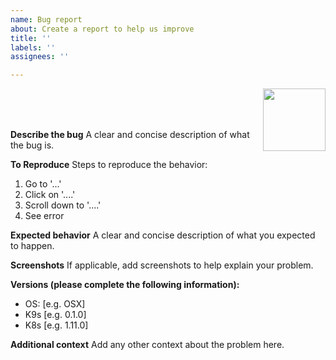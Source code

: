 ```yaml
---
name: Bug report
about: Create a report to help us improve
title: ''
labels: ''
assignees: ''

---
```


<img src="../assets/k9s_err.png" align="right" width="100" height="auto"/>

<br/>
<br/>
<br/>


**Describe the bug**
A clear and concise description of what the bug is.

**To Reproduce**
Steps to reproduce the behavior:
1. Go to '...'
2. Click on '....'
3. Scroll down to '....'
4. See error

**Expected behavior**
A clear and concise description of what you expected to happen.

**Screenshots**
If applicable, add screenshots to help explain your problem.

**Versions (please complete the following information):**
 - OS: [e.g. OSX]
 - K9s [e.g. 0.1.0]
 - K8s [e.g. 1.11.0]

**Additional context**
Add any other context about the problem here.
